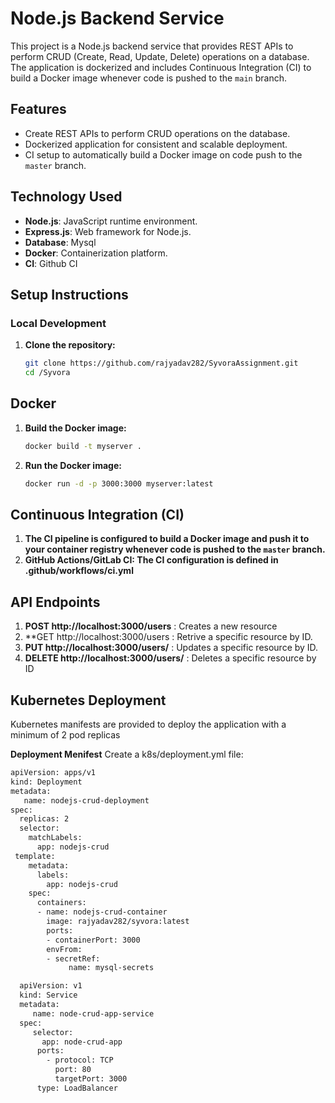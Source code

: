 # Node.js Backend Service

This project is a Node.js backend service that provides REST APIs to perform CRUD (Create, Read, Update, Delete) operations on a database. The application is dockerized and includes Continuous Integration (CI) to build a Docker image whenever code is pushed to the `main` branch.



## Features

- Create REST APIs to perform CRUD operations on the database.
- Dockerized application for consistent and scalable deployment.
- CI setup to automatically build a Docker image on code push to the `master` branch.

## Technology Used

- **Node.js**: JavaScript runtime environment.
- **Express.js**: Web framework for Node.js.
- **Database**: Mysql 
- **Docker**: Containerization platform.
- **CI**: Github CI 



## Setup Instructions

### Local Development

1. **Clone the repository:**
   ```bash
   git clone https://github.com/rajyadav282/SyvoraAssignment.git
   cd /Syvora

## Docker

1. **Build the Docker image:**
   ```bash
   docker build -t myserver .

2. **Run the Docker image:**
    ```bash
    docker run -d -p 3000:3000 myserver:latest

## Continuous Integration (CI)

1. **The CI pipeline is configured to build a Docker image and push it to your container registry whenever code is pushed to the  `master` branch.**
2. **GitHub Actions/GitLab CI: The CI configuration is defined in .github/workflows/ci.yml**
   
## API Endpoints

1. **POST http://localhost:3000/users** : Creates a new resource
2. **GET http://localhost:3000/users : Retrive a specific resource by ID.
3. **PUT http://localhost:3000/users/** : Updates a specific resource by ID.
4. **DELETE http://localhost:3000/users/** : Deletes a specific resource by ID


## Kubernetes Deployment

  Kubernetes manifests are provided to deploy the application with a minimum of 2 pod replicas

  **Deployment Menifest**
  Create a k8s/deployment.yml file:
   ```bash
   apiVersion: apps/v1
   kind: Deployment
   metadata:
      name: nodejs-crud-deployment
   spec:
     replicas: 2
     selector:
       matchLabels:
         app: nodejs-crud
    template:
       metadata:
         labels:
           app: nodejs-crud
       spec:
         containers:
         - name: nodejs-crud-container
           image: rajyadav282/syvora:latest
           ports:
           - containerPort: 3000
           envFrom:
           - secretRef:
                name: mysql-secrets  

     apiVersion: v1
     kind: Service
     metadata:
        name: node-crud-app-service
     spec:
        selector:
          app: node-crud-app
         ports:
           - protocol: TCP
             port: 80
             targetPort: 3000
         type: LoadBalancer
  

   

   
